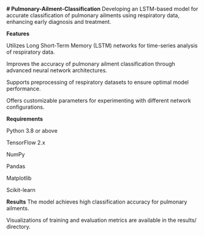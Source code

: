 **# Pulmonary-Ailment-Classification**
Developing an LSTM-based model for accurate classification of pulmonary ailments using respiratory data, enhancing early diagnosis and treatment.


**Features**

Utilizes Long Short-Term Memory (LSTM) networks for time-series analysis of respiratory data.

Improves the accuracy of pulmonary ailment classification through advanced neural network architectures.

Supports preprocessing of respiratory datasets to ensure optimal model performance.

Offers customizable parameters for experimenting with different network configurations.

**Requirements**

Python 3.8 or above

TensorFlow 2.x

NumPy

Pandas

Matplotlib

Scikit-learn


**Results**
The model achieves high classification accuracy for pulmonary ailments.

Visualizations of training and evaluation metrics are available in the results/ directory.
